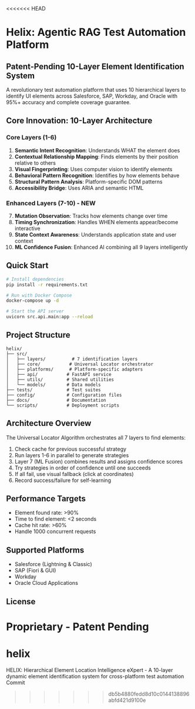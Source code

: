 <<<<<<< HEAD
# Helix: Agentic RAG Test Automation Platform

## Patent-Pending 10-Layer Element Identification System

A revolutionary test automation platform that uses 10 hierarchical layers to identify UI elements across Salesforce, SAP, Workday, and Oracle with 95%+ accuracy and complete coverage guarantee.

## Core Innovation: 10-Layer Architecture

### Core Layers (1-6)
1. **Semantic Intent Recognition**: Understands WHAT the element does
2. **Contextual Relationship Mapping**: Finds elements by their position relative to others
3. **Visual Fingerprinting**: Uses computer vision to identify elements
4. **Behavioral Pattern Recognition**: Identifies by how elements behave
5. **Structural Pattern Analysis**: Platform-specific DOM patterns
6. **Accessibility Bridge**: Uses ARIA and semantic HTML

### Enhanced Layers (7-10) - NEW
7. **Mutation Observation**: Tracks how elements change over time
8. **Timing Synchronization**: Handles WHEN elements appear/become interactive
9. **State Context Awareness**: Understands application state and user context
10. **ML Confidence Fusion**: Enhanced AI combining all 9 layers intelligently

## Quick Start

```bash
# Install dependencies
pip install -r requirements.txt

# Run with Docker Compose
docker-compose up -d

# Start the API server
uvicorn src.api.main:app --reload
```

## Project Structure

```
helix/
├── src/
│   ├── layers/          # 7 identification layers
│   ├── core/           # Universal Locator orchestrator
│   ├── platforms/      # Platform-specific adapters
│   ├── api/           # FastAPI service
│   ├── utils/         # Shared utilities
│   └── models/        # Data models
├── tests/             # Test suites
├── config/            # Configuration files
├── docs/              # Documentation
└── scripts/           # Deployment scripts
```

## Architecture Overview

The Universal Locator Algorithm orchestrates all 7 layers to find elements:

1. Check cache for previous successful strategy
2. Run layers 1-6 in parallel to generate strategies
3. Layer 7 (ML Fusion) combines results and assigns confidence scores
4. Try strategies in order of confidence until one succeeds
5. If all fail, use visual fallback (click at coordinates)
6. Record success/failure for self-learning

## Performance Targets

- Element found rate: >90%
- Time to find element: <2 seconds
- Cache hit rate: >60%
- Handle 1000 concurrent requests

## Supported Platforms

- Salesforce (Lightning & Classic)
- SAP (Fiori & GUI)
- Workday
- Oracle Cloud Applications

## License

Proprietary - Patent Pending
=======
# helix
HELIX: Hierarchical Element Location Intelligence eXpert - A 10-layer dynamic element identification system for cross-platform test automation
Commit
>>>>>>> db5b4880fedd8d10c0144138896abfd421d9100e
